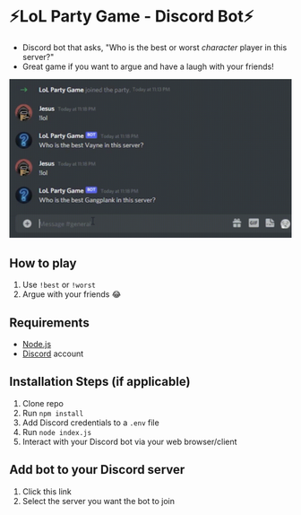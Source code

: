 # :zap:LoL Party Game - Discord Bot:zap:
- Discord bot that asks, "Who is the best or worst *character* player in this server?" 
- Great game if you want to argue and have a laugh with your friends! 

![](example.gif)



## How to play

1. Use `!best` or `!worst`
2. Argue with your friends :joy:

## Requirements

- [Node.js](http://nodejs.org/)
- [Discord](https://discordapp.com/) account

## Installation Steps (if applicable)

1. Clone repo
2. Run `npm install`
3. Add Discord credentials to a `.env` file
3. Run `node index.js`
4. Interact with your Discord bot via your web browser/client

## Add bot to your Discord server
1. Click this link
2. Select the server you want the bot to join
